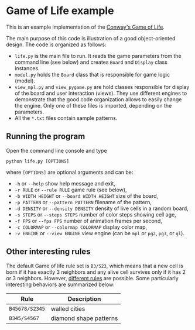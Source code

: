 # Game of Life example

This is an example implementation of the [Conway's Game of Life](https://en.wikipedia.org/wiki/Conway%27s_Game_of_Life).

The main purpose of this code is illustration of a good object-oriented design. The code is organized as follows:

* `life.py` is the main file to run. It reads the game parameters from the command line (see below) and creates `Board`
  and `Display` class instances.
* `model.py` holds the `Board` class that is responsible for game logic (model).
* `view_mpl.py`  and `view_pygame.py` are hold classes responsible for display of the board and user interaction (views).
  They use different engines to demonstrate that the good code organization allows to easily change the engine. Only one
  of these files is imported, depending on the parameters.
* All the `*.txt` files contain sample patterns.


## Running the program

Open the command line console and type

```
python life.py [OPTIONS]
```

where `[OPTIONS]` are optional arguments and can be:

* `-h` or `--help` show help message and exit,
* `-r RULE` or `--rule RULE` game rule (see below),
* `-b WIDTH HEIGHT` or `--board WIDTH HEIGHT` size of the board,
* `-p PATTERN` or `--pattern PATTERN` filename of the pattern,
* `-d DENSITY` or `--density DENSITY` density of live cells in a random board,
* `-s STEPS` or `--steps STEPS` number of color steps showing cell age,
* `-f FPS` or `--fps FPS` number of animation frames per second,
* `-c COLORMAP` or `--colormap COLORMAP` display color map,
* `-v ENGINE` or `--view ENGINE` view engine (can be `mpl` or `pg2`, `pg3`, or `gl`).

## Other interesting rules

The default Game of life rule set is `B3/S23`, which means that a new cell is born if it has exactly 3 neighbors and any alive
cell survives only if it has 2 or 3 neighbors.
However, [different rules](https://www.conwaylife.com/wiki/List_of_Life-like_cellular_automata) are possible. Some particularly interesting behaviors are summarized below:

| Rule           | Description            |
| -------------- | ---------------------- |
| `B45678/S2345` | walled cities          |
| `B345/S4567`   | diamond shape patterns |
